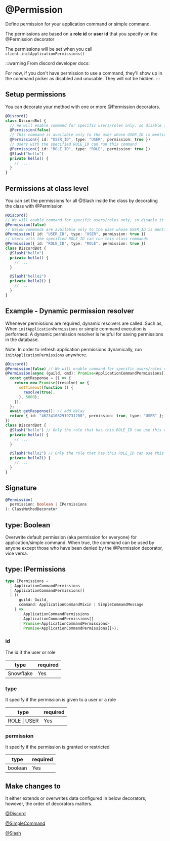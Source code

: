 # @Permission

Define permission for your application command or simple command.

The permissions are based on a **role id** or **user id** that you specify on the @Permission decorator

The permissions will be set when you call `client.initApplicationPermissions()`

:::warning
From discord developer docs:

For now, if you don't have permission to use a command, they'll show up in the command picker as disabled and unusable. They will not be hidden.
:::

## Setup permissions

You can decorate your method with one or more @Permission decorators.

```ts
@Discord()
class DiscordBot {
  // We will enable command for specific users/roles only, so disable it for everyone
  @Permission(false)
  // This command is available only to the user whose USER_ID is mentioned
  @Permission({ id: "USER_ID", type: "USER", permission: true })
  // Users with the specified ROLE_ID can run this command
  @Permission({ id: "ROLE_ID", type: "ROLE", permission: true })
  @Slash("hello")
  private hello() {
    // ...
  }
}
```

## Permissions at class level

You can set the permissions for all @Slash inside the class by decorating the class with @Permission

```ts
@Discord()
// We will enable command for specific users/roles only, so disable it for everyone
@Permission(false)
// Below commands are available only to the user whose USER_ID is mentioned
@Permission({ id: "USER_ID", type: "USER", permission: true })
// Users with the specified ROLE_ID can run this class commands
@Permission({ id: "ROLE_ID", type: "ROLE", permission: true })
class DiscordBot {
  @Slash("hello")
  private hello() {
    // ...
  }

  @Slash("hello2")
  private hello2() {
    // ...
  }
}
```

## Example - Dynamic permission resolver

Whenever permissions are required, dynamic resolvers are called. Such as, When `initApplicationPermissions` or simple command execution is performed. A dynamic permission resolver is helpful for saving permissions in the database.

Note: In order to refresh application permissions dynamically, run `initApplicationPermissions` anywhere.

```ts
@Discord()
@Permission(false) // We will enable command for specific users/roles only, so disable it for everyone
@Permission(async (guild, cmd): Promise<ApplicationCommandPermissions[]> => {
  const getResponse = () => {
    return new Promise((resolve) => {
      setTimeout(function () {
        resolve(true);
      }, 5000);
    });
  };
  await getResponse(); // add delay
  return { id: "462341082919731200", permission: true, type: "USER" };
})
class DiscordBot {
  @Slash("hello") // Only the role that has this ROLE_ID can use this command
  private hello() {
    // ...
  }

  @Slash("hello2") // Only the role that has this ROLE_ID can use this command
  private hello2() {
    // ...
  }
}
```

## Signature

```ts
@Permission(
  permission: boolean | IPermissions
): ClassMethodDecorator
```

## type: Boolean

Overwrite default permission (aka permission for everyone) for application/simple command. When true, the command can be used by anyone except those who have been denied by the @Permission decorator, vice versa.

## type: IPermissions

```ts
type IPermissions =
  | ApplicationCommandPermissions
  | ApplicationCommandPermissions[]
  | ((
      guild: Guild,
      command: ApplicationCommandMixin | SimpleCommandMessage
    ) =>
      | ApplicationCommandPermissions
      | ApplicationCommandPermissions[]
      | Promise<ApplicationCommandPermissions>
      | Promise<ApplicationCommandPermissions[]>);
```

### id

The id if the user or role

| type      | required |
| --------- | -------- |
| Snowflake | Yes      |

### type

It specify if the permission is given to a user or a role

| type         | required |
| ------------ | -------- |
| ROLE \| USER | Yes      |

### permission

It specify if the permission is granted or restricted

| type    | required |
| ------- | -------- |
| boolean | Yes      |

## Make changes to

It either extends or overwrites data configured in below decorators, however, the order of decorators matters.

[@Discord](/docs/decorators/general/discord)

[@SimpleCommand](/docs/decorators/commands/simple-command)

[@Slash](/docs/decorators/commands/slash)
